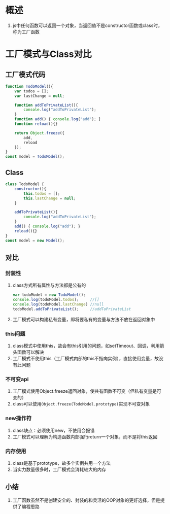 # 概述

1. js中任何函数可以返回一个对象，当返回值不是constructor函数或class时，称为工厂函数

# 工厂模式与Class对比

## 工厂模式代码

```javascript
function TodoModel(){
    var todos = [];
    var lastChange = null;

    function addToPrivateList(){
        console.log("addToPrivateList"); 
    }
    function add() { console.log("add"); }
    function reload(){}

    return Object.freeze({
        add,
        reload
    });
}
const model = TodoModel();
```



## Class

```javascript
class TodoModel {
    constructor(){
        this.todos = [];
        this.lastChange = null;
    }

    addToPrivateList(){
        console.log("addToPrivateList"); 
    }
    add() { console.log("add"); }
    reload(){}
}
const model = new Model();
```



## 对比

### 封装性

1. class方式所有属性与方法都是公有的

	```javascript
	var todoModel = new TodoModel();
	console.log(todoModel.todos);     //[]
	console.log(todoModel.lastChange) //null
	todoModel.addToPrivateList();     //addToPrivateList
	```

2. 工厂模式可以构建私有变量，即将要私有的变量与方法不放在返回对象中

### this问题

1. class模式中使用this，故会有this引用的问题，如setTimeout、回调，利用箭头函数可以解决
2. 工厂模式不使用this（工厂模式内部的this不指向实例），直接使用变量，故没有此问题

### 不可变api

1. 工厂模式使用Object.freeze返回对象，使共有函数不可变（但私有变量是可变的）
2. class可以使用`Object.freeze(TodoModel.prototype)`实现不可变对象

### new操作符

1. class缺点：必须使用new，不使用会报错
2. 工厂模式可以理解为构造函数内部强行return一个对象，而不是将this返回

### 内存使用

1. class是基于prototype，故多个实例共用一个方法
2. 当实力数量很多时，工厂模式会消耗较大的内存

## 小结

1. 工厂函数虽然不是创建安全的、封装的和灵活的OOP对象的更好选择，但是提供了编程思路